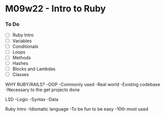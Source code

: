 # M09w22 - Intro to Ruby

### To Do
* [ ] Ruby Intro
* [ ] Variables
* [ ] Conditionals
* [ ] Loops
* [ ] Methods
* [ ] Hashes
* [ ] Blocks and Lambdas
* [ ] Classes

WHY RUBY/RAILS?
-OOP
-Commonly used
-Real world
-Existing codebase
-Necessary to the get projects done

LSD
-Logic
-Syntax
-Data

Ruby Intro
-Idiomatic language
-To be fun to be easy
-10th most used
































